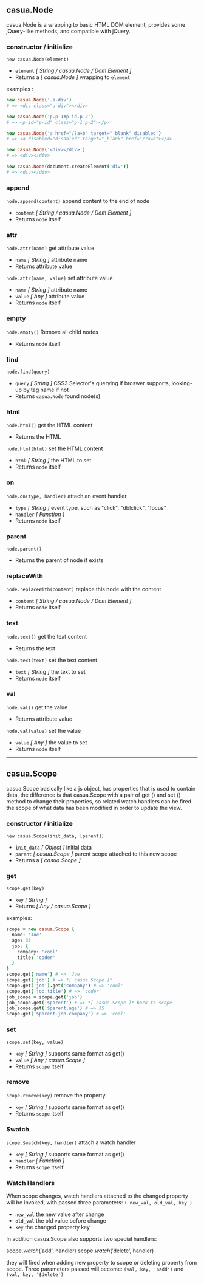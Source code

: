 ## casua.Node
casua.Node is a wrapping to basic HTML DOM element, provides some jQuery-like methods, and compatible with jQuery.

### constructor / initialize  
`new casua.Node(element)`
 - `element` *[ String / casua.Node / Dom Element ]* 
 - Returns a *[ casua.Node ]* wrapping to `element`

examples :
```coffeescript
new casua.Node('.a-div')
# => <div class="a-div"></div>

new casua.Node('p.p-1#p-id.p-2')
# => <p id="p-id" class="p-1 p-2"></p>'

new casua.Node('a href="/?a=b" target="_blank" disabled')
# => <a disabled="disabled" target="_blank" href="/?a=b"></a>

new casua.Node('<div></div>')
# => <div></div>

new casua.Node(document.createElement('div'))
# => <div></div>
  ```

### append
`node.append(content)` append content to the end of node
 - `content` *[ String / casua.Node / Dom Element ]*
 - Returns `node` itself
 
### attr
`node.attr(name)` get attribute value
 - `name` *[ String ]* attribute name
 - Returns attribute value

`node.attr(name, value)` set attribute value
 - `name` *[ String ]* attribute name
 - `value` *[ Any ]* attribute value
 - Returns `node` itself

### empty
`node.empty()`
Remove all child nodes
 - Returns `node` itself

### find
`node.find(query)`
 - `query` *[ String ]* CSS3 Selector's querying if broswer supports, looking-up by tag name if not
 - Returns `casua.Node` found node(s)

### html
`node.html()` get the HTML content
 - Returns the HTML

`node.html(html)` set the HTML content
 - `html` *[ String ]* the HTML to set
 - Returns `node` itself

### on
`node.on(type, handler)` attach an event handler 
 - `type` *[ String ]* event type, such as "click", "dblclick", "focus"
 - `handler` *[ Function ]*
 - Returns `node` itself

### parent
`node.parent()`
 - Returns the parent of node if exists

### replaceWith
`node.replaceWith(content)` replace this node with the content
 - `content` *[ String / casua.Node / Dom Element ]*
 - Returns `node` itself

### text
`node.text()` get the text content
 - Returns the text
 
`node.text(text)` set the text content
 - `text` *[ String ]* the text to set
 - Returns `node` itself

### val
`node.val()` get the value
 - Returns attribute value

`node.val(value)` set the value
 - `value` *[ Any ]* the value to set
 - Returns `node` itself

---


## casua.Scope
casua.Scope basically like a js object, has properties that is used to contain data, the difference is that casua.Scope with a pair of get () and set () method to change their properties, so related watch handlers can be fired the scope of what data has been modified in order to update the view.

### constructor / initialize  
`new casua.Scope(init_data, [parent])`
 - `init_data` *[ Object ]* initial data
 - `parent` *[ casua.Scope ]* parent scope attached to this new scope
 - Returns a *[ casua.Scope ]*

### get
`scope.get(key)`
 - `key` *[ String ]*
 - Returns *[ Any / casua.Scope ]*

examples:
```coffeescript
scope = new casua.Scope {
  name: 'Joe'
  age: 35
  job: {
    company: 'cool'
    title: 'coder'
  }
}
scope.get('name') # => 'Joe'
scope.get('job') # => *[ casua.Scope ]*
scope.get('job').get('company') # => 'cool'
scope.get('job.title') # => 'coder'
job_scope = scope.get('job')
job_scope.get('$parent') # => *[ casua.Scope ]* back to scope
job_scope.get('$parent.age') # => 35
scope.get('$parent.job.company') # => 'cool'
```

### set
`scope.set(key, value)`
 - `key` *[ String ]* supports same format as get()
 - `value` *[ Any / casua.Scope ]*
 - Returns `scope` itself

### remove
`scope.remove(key)` remove the property
 - `key` *[ String ]* supports same format as get()
 - Returns `scope` itself

### $watch
`scope.$watch(key, handler)` attach a watch handler 
 - `key` *[ String ]* supports same format as get()
 - `handler` *[ Function ]*
 - Returns `scope` itself

### Watch Handlers
When scope changes, watch handlers attached to the changed property will be invoked, with passed three parameters:
`( new_val, old_val, key )`
 - `new_val` the new value after change
 - `old_val` the old value before change
 - `key` the changed property key

In addition casua.Scope also supports two special handlers:

scope.$watch('$add', handler)
scope.$watch('$delete', handler)

they will fired when adding new property to scope or deleting property from scope.
Three parameters passed will become:
`(val, key, '$add')` and `(val, key, '$delete')`

